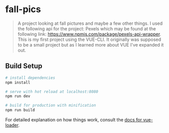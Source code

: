# fall-pics

> A project looking at fall pictures and maybe a few other things. I used the
following api for the project: Pexels which may be found at the following link:
https://www.npmjs.com/package/pexels-api-wrapper. This is my first project using
the VUE-CLI. It originally was supposed to be a small project but as I learned
more about VUE I've expanded it out. 

## Build Setup

``` bash
# install dependencies
npm install

# serve with hot reload at localhost:8080
npm run dev

# build for production with minification
npm run build
```

For detailed explanation on how things work, consult the [docs for vue-loader](http://vuejs.github.io/vue-loader).
